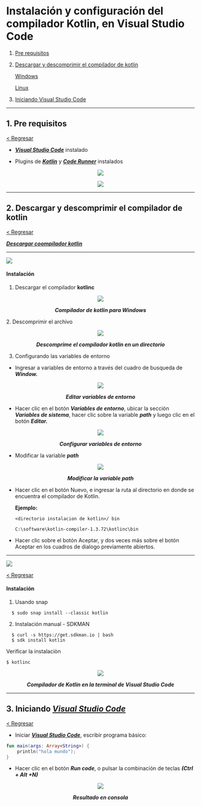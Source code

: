 # Instalación y configuración del compilador Kotlin, en Visual Studio Code <a name="indice"></a>
1. [Pre requisitos](#prerequisitos)
2. [Descargar y descomprimir el compilador de kotlin](#download)

   [Windows](#windows)
   
   [Linux](#linux)
   
4. [Iniciando Visual Studio Code](#vscode)



***
## 1. Pre requisitos <a name="prerequisitos"></a> 
[< Regresar](#indice)

* <strong><em><a href="https://code.visualstudio.com/Download" target="_blank">Visual Studio Code</a></em></strong> instalado

* Plugins de <strong><em><a href="https://marketplace.visualstudio.com/items?itemName=mathiasfrohlich.Kotlin" target="_blank">Kotlin</a></em></strong> y <strong><em><a href="https://marketplace.visualstudio.com/items?itemName=formulahendry.code-runner" target="_blank">Code Runner</a></em></strong> instalados

<p align="center">
	<a href="https://marketplace.visualstudio.com/items?itemName=mathiasfrohlich.Kotlin" target="_blank">
	<img src="images/kt5.png">
	</a>
</p>

<p align="center">
	<a href="https://marketplace.visualstudio.com/items?itemName=formulahendry.code-runner" target="_blank">
	<img src="images/kt6.png">
	</a>
</p>

***

## 2. Descargar y descomprimir el compilador de kotlin <a name="download"></a>

[< Regresar](#indice)

<strong><em><a href="https://github.com/JetBrains/kotlin/releases/tag/v1.5.20" target="_blank">Descargar coompilador kotlin</a></em></strong>


***
<img src="images/windows.png"> <a name="windows"></a> 

#### Instalación

1. Descargar el compilador **kotlinc**

<p align="center">
	<img src="images/kt1.png">
</p>

<p align="center">
	<strong><em>Compilador de kotlin para Windows</em></strong>
</p>
2. Descomprimir el archivo
  
<p align="center">
	<img src="images/kt2.png">
</p>

<p align="center">
	<strong><em>Descomprime el compilador kotlin en un directorio</em></strong>
</p>

3. Configurando las variables de entorno

* Ingresar a variables de entorno a través del cuadro de busqueda de <strong><em>Window.</em></strong>


<p align="center">
	<img src="images/kt7.png">
</p>

<p align="center">
	<strong><em>Editar variables de entorno</em></strong>
</p>

* Hacer clic en el botón <strong><em>Variables de entorno</em></strong>, ubicar la sección <strong><em>Variables de sistema</em></strong>, hacer clic sobre la variable <strong><em>path</em></strong> y luego clic en el botón <strong><em>Editar.</em></strong>

<p align="center">
	<img src="images/kt3.png">
</p>

<p align="center">
	<strong><em>Configurar variables de entorno</em></strong>
</p>

* Modificar la variable <strong><em>path</em></strong>

<p align="center">
	<img src="images/kt4.png">
</p>

<p align="center">
	<strong><em>Modificar la variable path</em></strong>
</p>

* Hacer clic en el botón Nuevo, e ingresar la ruta al directorio en donde se encuentra el compilador de Kotlin.
 
	**Ejemplo:**
 	```shell
 	<directorio instalacion de kotlin>/ bin
 
 	C:\software\kotlin-compiler-1.3.72\kotlinc\bin
 	```

* Hacer clic sobre el botón Aceptar, y dos veces más sobre el botón Aceptar en los cuadros de dialogo previamente abiertos.
	
***
<img src="images/linux.png"> <a name="linux"></a> 

[< Regresar](#indice)

#### Instalación

1. Usando snap

```shell
  $ sudo snap install --classic kotlin
```

2. Instalación manual - SDKMAN

```shell
  $ curl -s https://get.sdkman.io | bash
  $ sdk install kotlin
```

Verificar la instalaciòn

```shell
$ kotlinc
```

<p align="center">
	<img src="images/kotlinc.png">
</p>

<p align="center">
	<strong><em>Compilador de Kotlin en la terminal de Visual Studio Code</em></strong>
</p>

***
## 3. Iniciando  <strong><em><a href="https://code.visualstudio.com/Download" target="_blank">Visual Studio Code</a></em></strong> <a name="vscode"></a>

[< Regresar](#indice)
	
* Iniciar <strong><em><a href="https://code.visualstudio.com/Download" target="_blank">Visual Studio Code</a></em></strong>, escribir programa básico:

``` kotlin
fun main(args: Array<String>) {
	println("hola mundo");
}
```
	
* Hacer clic en el botón <strong><em>Run code</em></strong>, o pulsar la combinación de teclas <strong><em>(Ctrl + Alt +N)</em></strong>
  
	
<p align="center">
	<img src="images/kt8.png">
</p>

<p align="center">
	<strong><em>Resultado en consola</em></strong>
</p>
